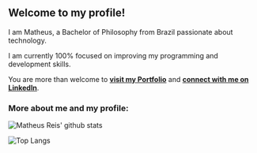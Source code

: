 ## Welcome to my profile!

I am Matheus, a Bachelor of Philosophy from Brazil passionate about technology. 

I am currently 100% focused on improving my programming and development skills.

You are more than welcome to **[visit my Portfolio](https://math-reis.github.io/)** and **[connect with me on LinkedIn](https://www.linkedin.com/in/matheus-grp/)**.

### More about me and my profile:

![Matheus Reis' github stats](https://github-readme-stats.vercel.app/api?username=math-reis&theme=default&show_icons=true)
 
![Top Langs](https://github-readme-stats.vercel.app/api/top-langs/?username=math-reis&theme=default) 
